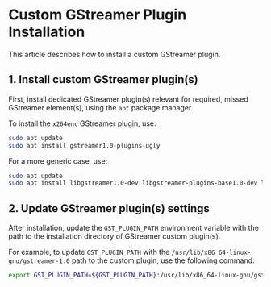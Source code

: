 # Custom GStreamer Plugin Installation

This article describes how to install a custom GStreamer plugin.

## 1. Install custom GStreamer plugin(s)

First, install dedicated GStreamer plugin(s) relevant for required,
missed GStreamer element(s), using the `apt` package manager.

To install the `x264enc` GStreamer plugin, use:

```bash
sudo apt update
sudo apt install gstreamer1.0-plugins-ugly
```

For a more generic case, use:

```bash
sudo apt update
sudo apt install libgstreamer1.0-dev libgstreamer-plugins-base1.0-dev libgstreamer-plugins-bad1.0-dev gstreamer1.0-plugins-base gstreamer1.0-plugins-good gstreamer1.0-plugins-bad gstreamer1.0-plugins-ugly gstreamer1.0-libav gstreamer1.0-tools gstreamer1.0-x gstreamer1.0-alsa gstreamer1.0-gl gstreamer1.0-gtk3 gstreamer1.0-qt5 gstreamer1.0-pulseaudio
```

## 2. Update GStreamer plugin(s) settings

After installation, update the `GST_PLUGIN_PATH` environment variable
with the path to the installation directory of GStreamer custom plugin(s).

For example, to update `GST_PLUGIN_PATH` with the `/usr/lib/x86_64-linux-gnu/gstreamer-1.0`
path to the custom plugin, use the following command:

```bash
export GST_PLUGIN_PATH=${GST_PLUGIN_PATH}:/usr/lib/x86_64-linux-gnu/gstreamer-1.0
```
